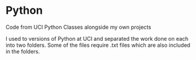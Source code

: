 # Python
Code from UCI Python Classes alongside my own projects

I used to versions of Python at UCI and separated the work done on each into two folders. Some of the files require .txt files which are also included in the folders.
